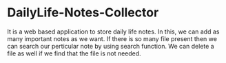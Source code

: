# DailyLife-Notes-Collector
It is a web based application to store daily life notes.
In this, we can add as many important notes as we want.
If there is so many file present then we can search our perticular note by using search function.
We can delete a file as well if we find that the file is not needed.

